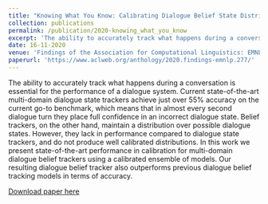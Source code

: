 ```yaml
---
title: "Knowing What You Know: Calibrating Dialogue Belief State Distributions via Ensembles"
collection: publications
permalink: /publication/2020-knowing_what_you_know
excerpt: 'The ability to accurately track what happens during a conversation is essential for the performance of a dialogue system. Current state-of-the-art multi-domain dialogue state trackers achieve just over 55% accuracy on the current go-to benchmark, which means that in almost every second dialogue turn they place full confidence in an incorrect dialogue state. Belief trackers, on the other hand, maintain a distribution over possible dialogue states. However, they lack in performance compared to dialogue state trackers, and do not produce well calibrated distributions. In this work we present state-of-the-art performance in calibration for multi-domain dialogue belief trackers using a calibrated ensemble of models. Our resulting dialogue belief tracker also outperforms previous dialogue belief tracking models in terms of accuracy.'
date: 16-11-2020
venue: 'Findings of the Association for Computational Linguistics: EMNLP 2020'
paperurl: 'https://www.aclweb.org/anthology/2020.findings-emnlp.277/'
---
```

The ability to accurately track what happens during a conversation is essential for the performance of a dialogue system. Current state-of-the-art multi-domain dialogue state trackers achieve just over 55% accuracy on the current go-to benchmark, which means that in almost every second dialogue turn they place full confidence in an incorrect dialogue state. Belief trackers, on the other hand, maintain a distribution over possible dialogue states. However, they lack in performance compared to dialogue state trackers, and do not produce well calibrated distributions. In this work we present state-of-the-art performance in calibration for multi-domain dialogue belief trackers using a calibrated ensemble of models. Our resulting dialogue belief tracker also outperforms previous dialogue belief tracking models in terms of accuracy.

[Download paper here](https://www.aclweb.org/anthology/2020.findings-emnlp.277/)
